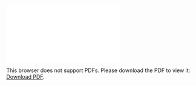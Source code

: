 <object data="christ-in-song/CIS1908pdfs/283.pdf" type="application/pdf" width="100%" height="1024px">
    <embed src="christ-in-song/CIS1908pdfs/283.pdf">
        <p>This browser does not support PDFs. Please download the PDF to view it: <a href="christ-in-song/CIS1908pdfs/283.pdf">Download PDF</a>.</p>
    </embed>
</object>
